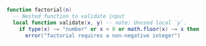 ```lua ctx.nvim/spec/data/src/diagnostics.lua:11-15
function factorial(n)
  -- Nested function to validate input
  local function validate(x, y) -- note: Unused local `y`.
    if type(x) ~= "number" or x < 0 or math.floor(x) ~= x then
      error("factorial requires a non-negative integer")
```
